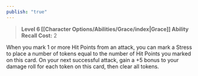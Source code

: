 ```yaml
---
publish: "true"
---
```

> **Level 6 [[Character Options/Abilities/Grace/index|Grace]] Ability**
> **Recall Cost:** 2

When you mark 1 or more Hit Points from an attack, you can mark a Stress to place a number of tokens equal to the number of Hit Points you marked on this card. On your next successful attack, gain a +5 bonus to your damage roll for each token on this card, then clear all tokens.
